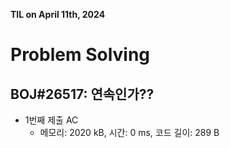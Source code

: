 **TIL on April 11th, 2024**

# Problem Solving
## BOJ#26517: 연속인가??
* 1번째 제출 AC
    - 메모리: 2020 kB, 시간: 0 ms, 코드 길이: 289 B
